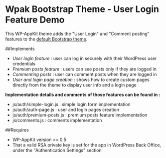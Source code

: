 <!--
Theme Name: DEV - THG
Description: WP-AppKit demo theme to illustrate the User Login feature
Version: 0.3
Theme URI: https://github.com/uncatcrea/wpak-bootstrap-themes/tree/feature-user-login
Author: UncatCrea			
Author URI: http://uncategorized-creations.com	
WP-AppKit Version Required: >= 0.5	
-->

# Wpak Bootstrap Theme - User Login Feature Demo

This WP-AppKit theme adds the "User Login" and "Comment posting" features to the <a href="https://github.com/uncatcrea/wpak-theme-bootstrap">default Bootstrap theme</a>.

##Implements

* *User login feature* : user can log in securely with their WordPress user credentials
* *Premium posts feature* : users can see posts only if they are logged in
* *Commenting posts* : user can comment posts when they are logged in
* *User and login page creation* : shows how to create custom pages directly from the theme to display user info and a login page

**Implementation details and comments of those features can be found in :**

* js/auth/simple-login.js : simple login form implementation
* js/auth/auth-page.js : user and login pages creation
* js/auth/premium-posts.js : premium posts feature implementation
* js/comments.js : comments implementation

##Requires

* WP-AppKit version >= 0.5
* That a valid RSA private key is set for the app in WordPress Back Office, under the "Authentication Settings" section
